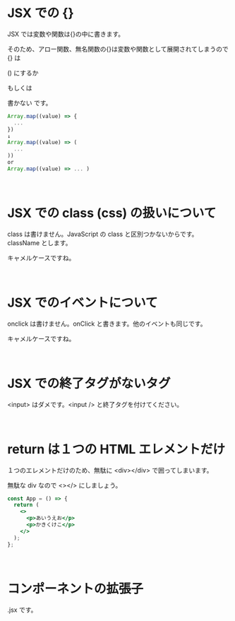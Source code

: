# JSX での {}

JSX では変数や関数は{}の中に書きます。

そのため、アロー関数、無名関数の{}は変数や関数として展開されてしまうので {} は

() にするか

もしくは

書かない です。

```jsx
Array.map((value) => {
  ...
})
↓
Array.map((value) => (
  ...
))
or
Array.map((value) => ... )
```

<br>

# JSX での class (css) の扱いについて

class は書けません。JavaScript の class と区別つかないからです。 className とします。

キャメルケースですね。

<br>

# JSX でのイベントについて

onclick は書けません。onClick と書きます。他のイベントも同じです。

キャメルケースですね。

<br>

# JSX での終了タグがないタグ

\<input\> はダメです。\<input /> と終了タグを付けてください。

<br>

# return は１つの HTML エレメントだけ

１つのエレメントだけのため、無駄に \<div\>\</div\> で囲ってしまいます。

無駄な div なので \<\>\</\> にしましょう。

```jsx
const App = () => {
  return (
    <>
      <p>あいうえお</p>
      <p>かきくけこ</p>
    </>
  );
};
```

<br>

# コンポーネントの拡張子

.jsx です。

